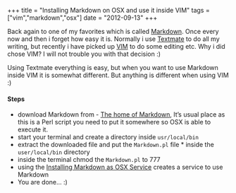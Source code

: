 +++
title = "Installing Markdown on OSX and use it inside VIM"
tags = ["vim","markdown","osx"]
date = "2012-09-13"
+++

Back again to one of my favorites which is called [Markdown][markdown]. Once every now and then i forget how easy it is. Normally i use [Textmate][textmate] to do all my writing, but recently i have picked up [VIM][vim] to do some editing etc. Why i did chose VIM? I will not trouble you with that decision :)

Using Textmate everything is easy, but when you want to use Markdown inside VIM it is somewhat different. But anything is different when using VIM :)

#### Steps ####

* download Markdown from - [The home of Markdown][markdown], It’s usual place as this is a Perl script you need to put it somewhere so OSX is able to execute it.
* start your terminal and create a directory inside `usr/local/bin`
* extract the downloaded file and put the `Markdown.pl` file * inside the `user/local/bin` directory
* inside the terminal chmod the `Markdown.pl` to 777
* using the [Installing Markdown as OSX Service][service] creates a service to use Markdown
* You are done… :)

[markdown]:http://daringfireball.net/projects/markdown/
[textmate]:http://macromates.com/
[vim]:http://www.vim.org/
[service]:http://gothick.org.uk/2010/08/04/installing-markdown-as-a-os-x-service-using-automator-in-snow-leopard/
